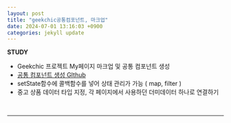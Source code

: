 ```yaml
---
layout: post
title: "geekchic공통컴포넌트, 마크업"
date: 2024-07-01 13:16:03 +0900
categories: jekyll update
---
```


<b> STUDY </b>

- Geekchic 프로젝트 My페이지 마크업 및 공통 컴포넌트 생성
- [공통 컴포넌트 생성 GIthub](https://github.com/GeekChicShop/GeekChic/pull/17)
- setState함수에 콜백함수를 넣어 상태 관리가 가능 ( map, filter )
- 중고 상품 데이터 타입 지정, 각 페이지에서 사용하던 더미데이터 하나로 연결하기

 <br>

---

<br>
